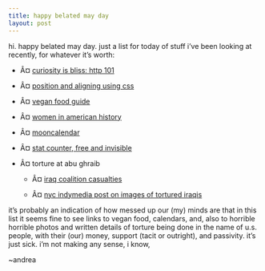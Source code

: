 ```yaml
---
title: happy belated may day    
layout: post
---
```


hi. happy belated may day. just a list for today of stuff i&#8217;ve been looking at recently, for whatever it&#8217;s worth:

</p> 

  * Â¤ [curiosity is bliss: http 101][1]


  * Â¤ [position and aligning using css][2]


  * Â¤ [vegan food guide][3]


  * Â¤ [women in american history][4]


  * Â¤ [mooncalendar][5]
  * Â¤ [stat counter, free and invisible][6]


  * Â¤ torture at abu ghraib</li> 
    
    
    
      * Â¤ [iraq coalition casualties][7]
    
    
      * Â¤ [nyc indymedia post on images of tortured iraqis][8]
    </ul> 
    
    it&#8217;s probably an indication of how messed up our (my) minds are that in this list it seems fine to see links to vegan food, calendars, and, also to horrible horrible photos and written details of torture being done in the name of u.s. people, with their (our) money, support (tacit or outright), and passivity. it&#8217;s just sick. i&#8217;m not making any sense, i know,
    
    ~andrea

 [1]: http://blog.monstuff.com/archives/000149.html
 [2]: http://www.communitymx.com/content/article.cfm?cid=529B0
 [3]: http://www.nutrispeak.com/veganfoodguide.htm
 [4]: http://search.eb.com/women/
 [5]: http://www.pollymoon.com/mooncalendar.html
 [6]: http://www.statcounter.com/
 [7]: http://lunaville.org/warcasualties/Summary.aspx
 [8]: http://nyc.indymedia.org/newswire/display/92340/index.php